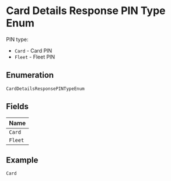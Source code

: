 
# Card Details Response PIN Type Enum

PIN type:

* `Card` - Card PIN
* `Fleet` - Fleet PIN

## Enumeration

`CardDetailsResponsePINTypeEnum`

## Fields

| Name |
|  --- |
| `Card` |
| `Fleet` |

## Example

```
Card
```

